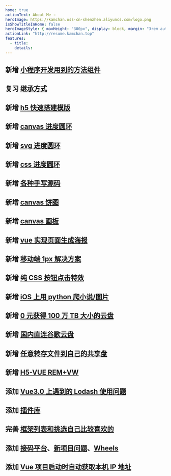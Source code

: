 ```yaml
---
home: true
actionText: About Me →
heroImage: https://kamchan.oss-cn-shenzhen.aliyuncs.com/logo.png
isShowTitleInHome: false
heroImageStyle: { maxHeight: "300px", display: block, margin: "3rem auto 1.5rem" }
actionLink: "http://resume.kamchan.top"
features:
  - title:
    details:
---
```


## 新增 [小程序开发用到的方法组件](/bug/joolunMall.html)

## 复习 [继承方式](/ftf/extends.html)

## 新增 [h5 快速搭建模版]('https://kamchan.oss-cn-shenzhen.aliyuncs.com/h5_template.zip')

## 新增 [canvas 进度圆环](/tips/canvasRing.html)

## 新增 [svg 进度圆环](/tips/svgRing.html)

## 新增 [css 进度圆环](/tips/cssRing.html)

## 新增 [各种手写源码](/wheels/handwritten.html)

## 新增 [canvas 饼图](/tips/canvasPie.html)

## 新增 [canvas 画板](/tips/canvasBoard.html)

## 新增 [vue 实现页面生成海报](/tips/poster.html)

## 新增 [移动端 1px 解决方案](/tips/1px.html)

## 新增 [纯 CSS 按钮点击特效](/tips/scatteringButton.html)

## 新增 [iOS 上用 python 爬小说/图片](/technology/01.html)

## 新增 [0 元获得 100 万 TB 大小的云盘](/technology/02.html)

## 新增 [国内直连谷歌云盘](/technology/03.html)

## 新增 [任意转存文件到自己的共享盘](/technology/04.html)

## 新增 [H5-VUE REM+VW](/rem/rem.html#h5-vue-rem-vw-我最常用)

## 添加 [Vue3.0 上遇到的 Lodash 使用问题](/bug/lodash.html)

## 添加 [插件库](/plugin/plugin.html)

## 完善 [框架列表和挑选自己比较喜欢的](/wheels/framework.html#个人前端比较喜欢的-偏向pc)

## 添加 [接码平台](/tools/sms-code.html#国内)、[新项目问题](/bug/mqsyzt.html)、[Wheels](/wheels/store.html)

## 添加 [Vue 项目启动时自动获取本机 IP 地址](/wheels/utils.html#vue-项目启动时获取本机-ip-地址)
